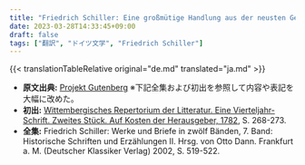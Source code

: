```yaml
---
title: "Friedrich Schiller: Eine großmütige Handlung aus der neusten Geschichte (1782)"
date: 2023-03-28T14:33:45+09:00
draft: false
tags: ["翻訳", "ドイツ文学", "Friedrich Schiller"]
---
```


{{< translationTableRelative original="de.md" translated="ja.md" >}}

- **原文出典:** [Projekt Gutenberg](https://www.projekt-gutenberg.org/schiller/grossmut/grossmut.html) ※下記全集および初出を参照して内容や表記を大幅に改めた。  
- **初出:** [Wittembergisches Repertorium der Litteratur. Eine Vierteljahr-Schrift. Zweites Stück. Auf Kosten der Herausgeber, 1782](https://opacplus.bsb-muenchen.de/title/7398960), S. 268-273.  
- **全集:** Friedrich Schiller: Werke und Briefe in zwölf Bänden, 7. Band: Historische Schriften und Erzählungen II. Hrsg. von Otto Dann. Frankfurt a. M. (Deutscher Klassiker Verlag) 2002, S. 519-522.